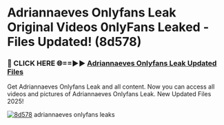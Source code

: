 # Adriannaeves Onlyfans Leak Original Videos 0nlyFans Leaked - Files Updated! (8d578)

<h3>🔴 CLICK HERE 🌐==►► <a href="https://tinyurl.com/2wckxsce" rel="nofollow">Adriannaeves Onlyfans Leak Updated Files</a></h3>

Get Adriannaeves Onlyfans Leak and all content. Now you can access all videos and pictures of Adriannaeves Onlyfans Leak. New Updated Files 2025!

[![8d578](https://i.imgur.com/AFduVYN.gif)](https://tinyurl.com/2wckxsce)
adriannaeves onlyfans leaks